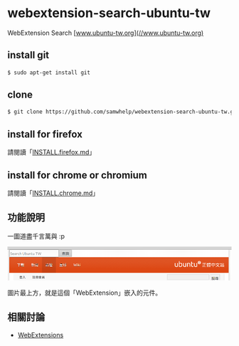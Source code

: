 # webextension-search-ubuntu-tw

WebExtension Search [www.ubuntu-tw.org](//www.ubuntu-tw.org)


## install git

``` sh
$ sudo apt-get install git
```

## clone

``` sh
$ git clone https://github.com/samwhelp/webextension-search-ubuntu-tw.git
```

## install for firefox

請閱讀「[INSTALL.firefox.md](doc/INSTALL.firefox.md)」

## install for chrome or chromium

請閱讀「[INSTALL.chrome.md](doc/INSTALL.chrome.md)」

## 功能說明

一圖道盡千言萬與 :p

![示意圖](img/concept.png)

圖片最上方，就是這個「WebExtension」嵌入的元件。

## 相關討論

* [WebExtensions](https://www.ubuntu-tw.org/modules/newbb/viewtopic.php?post_id=355912#forumpost355912)
